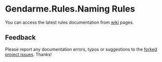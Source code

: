 # Gendarme.Rules.Naming Rules

You can access the latest rules documentation from [wiki](https://github.com/spouliot/gendarme/wiki/Gendarme.Rules.Naming%28git%29) pages.


## Feedback

Please report any documentation errors, typos or suggestions to the [forked project issues](https://github.com/JAD-SVK/Gendarme/issues). Thanks!

